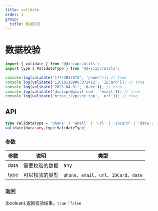 ```yaml
---
title: validate
order: 1
group:
  title: 数据校验
---
```


# 数据校验

```js
import { validate } from '@dxsixpc/utils';
import type { ValidateType } from '@dxsixpc/utils';

console.log(validate('17773827673', 'phone')); // true
console.log(validate('110101199003072412', 'IDCard')); // true
console.log(validate('2023-04-01', 'date')); // true
console.log(validate('dxsixpc@gmail.com', 'email')); // true
console.log(validate('https://zpcscc.top', 'url')); // true
```

## API

```typescript
type ValidateType = 'phone' | 'email' | 'url' | 'IDCard' | 'date';
validate(data:any,type:ValidateType)
```

### 参数

| 参数 | 说明           | 类型                                      |
| ---- | -------------- | ----------------------------------------- |
| data | 需要校验的数据 | any                                       |
| type | 可以校验的类型 | `phone`、`email`、`url`、`IDCard`、`date` |

### 返回

(boolean):返回校验结果。`true` | `false`
